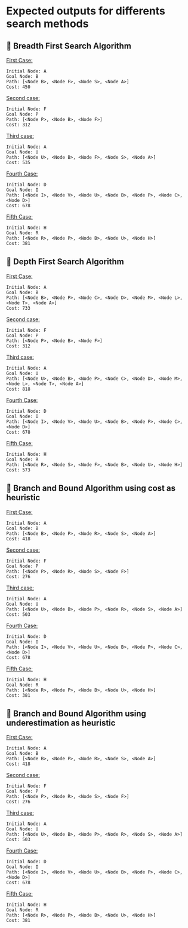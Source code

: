 #  Expected outputs for differents search methods


## 🔸 Breadth First Search Algorithm

  <ins>
  First Case:
  </ins>
  
    Initial Node: A
    Goal Node: B
    Path: [<Node B>, <Node F>, <Node S>, <Node A>]
    Cost: 450

  <ins>
  Second case:
  </ins>

    Initial Node: F
    Goal Node: P
    Path: [<Node P>, <Node B>, <Node F>]
    Cost: 312

  <ins>
  Third case:
  </ins>

    Initial Node: A
    Goal Node: U
    Path: [<Node U>, <Node B>, <Node F>, <Node S>, <Node A>]
    Cost: 535

  <ins>
  Fourth Case:
  </ins>

    Initial Node: D
    Goal Node: I
    Path: [<Node I>, <Node V>, <Node U>, <Node B>, <Node P>, <Node C>, <Node D>]
    Cost: 678

  <ins>
  Fifth Case:
  </ins>

    Initial Node: H
    Goal Node: R
    Path: [<Node R>, <Node P>, <Node B>, <Node U>, <Node H>]
    Cost: 381


## 🔹 Depth First Search Algorithm

  <ins>
  First Case:
  </ins>
  
    Initial Node: A
    Goal Node: B
    Path: [<Node B>, <Node P>, <Node C>, <Node D>, <Node M>, <Node L>, <Node T>, <Node A>]
    Cost: 733

  <ins>
  Second case:
  </ins>

    Initial Node: F
    Goal Node: P
    Path: [<Node P>, <Node B>, <Node F>]
    Cost: 312

  <ins>
  Third case:
  </ins>

    Initial Node: A
    Goal Node: U
    Path: [<Node U>, <Node B>, <Node P>, <Node C>, <Node D>, <Node M>, <Node L>, <Node T>, <Node A>]
    Cost: 818

  <ins>
  Fourth Case:
  </ins>

    Initial Node: D
    Goal Node: I
    Path: [<Node I>, <Node V>, <Node U>, <Node B>, <Node P>, <Node C>, <Node D>]
    Cost: 678

  <ins>
  Fifth Case:
  </ins>

    Initial Node: H
    Goal Node: R
    Path: [<Node R>, <Node S>, <Node F>, <Node B>, <Node U>, <Node H>]
    Cost: 573


## 🔸 Branch and Bound Algorithm using cost as heuristic

  <ins>
  First Case:
  </ins>
  
    Initial Node: A
    Goal Node: B
    Path: [<Node B>, <Node P>, <Node R>, <Node S>, <Node A>]
    Cost: 418

  <ins>
  Second case:
  </ins>

    Initial Node: F
    Goal Node: P
    Path: [<Node P>, <Node R>, <Node S>, <Node F>]
    Cost: 276

  <ins>
  Third case:
  </ins>

    Initial Node: A
    Goal Node: U
    Path: [<Node U>, <Node B>, <Node P>, <Node R>, <Node S>, <Node A>]
    Cost: 503

  <ins>
  Fourth Case:
  </ins>

    Initial Node: D
    Goal Node: I
    Path: [<Node I>, <Node V>, <Node U>, <Node B>, <Node P>, <Node C>, <Node D>]
    Cost: 678

  <ins>
  Fifth Case:
  </ins>

    Initial Node: H
    Goal Node: R
    Path: [<Node R>, <Node P>, <Node B>, <Node U>, <Node H>]
    Cost: 381


## 🔹 Branch and Bound Algorithm using underestimation as heuristic

  <ins>
  First Case:
  </ins>
  
    Initial Node: A
    Goal Node: B
    Path: [<Node B>, <Node P>, <Node R>, <Node S>, <Node A>]
    Cost: 418

  <ins>
  Second case:
  </ins>

    Initial Node: F
    Goal Node: P
    Path: [<Node P>, <Node R>, <Node S>, <Node F>]
    Cost: 276

  <ins>
  Third case:
  </ins>

    Initial Node: A
    Goal Node: U
    Path: [<Node U>, <Node B>, <Node P>, <Node R>, <Node S>, <Node A>]
    Cost: 503

  <ins>
  Fourth Case:
  </ins>

    Initial Node: D
    Goal Node: I
    Path: [<Node I>, <Node V>, <Node U>, <Node B>, <Node P>, <Node C>, <Node D>]
    Cost: 678

  <ins>
  Fifth Case:
  </ins>

    Initial Node: H
    Goal Node: R
    Path: [<Node R>, <Node P>, <Node B>, <Node U>, <Node H>]
    Cost: 381